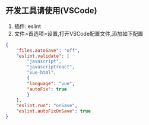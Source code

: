 ## 开发工具请使用(VSCode) ##
1. 插件: eslint
2.  文件>首选项>设置,打开VSCode配置文件,添加如下配置
```json
{
    "files.autoSave": "off",
    "eslint.validate": [
        "javascript",
        "javascriptreact",
        "vue-html",
        {
        "language": "vue",
        "autoFix": true
        }
    ],
    "eslint.run": "onSave",
    "eslint.autoFixOnSave": true
}
```